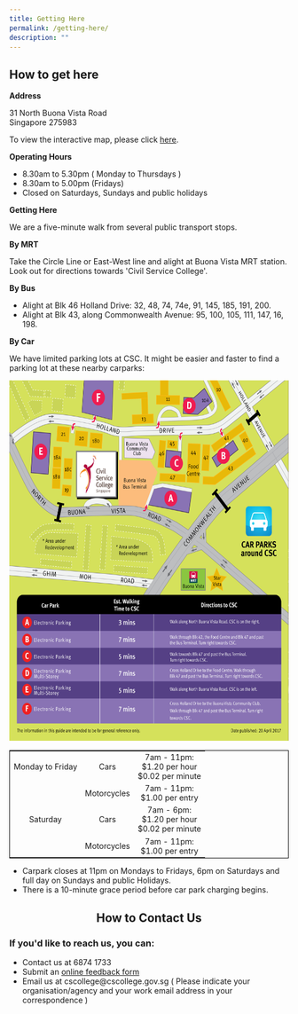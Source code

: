 ```yaml
---
title: Getting Here
permalink: /getting-here/
description: ""
---
```

<style>
table {
	border: black 1px solid;
  border-collapse: collapse;
	}
	

	
</style>
<h2>How to get here</h2>
<p><b>Address</b></p>
31 North Buona Vista Road <br>
Singapore 275983
<p>To view the interactive map, please click <a href="https://www.onemap.gov.sg/main/v2/?lat=1.30980057093966&amp;lng=103.791873092511">here</a>.</p>

<b>Operating Hours</b>
<ul>
	<li>8.30am to 5.30pm ( Monday to Thursdays )</li>
	<li>8.30am to 5.00pm (Fridays)</li>
	<li>Closed on Saturdays, Sundays and public holidays</li>
	</ul>
<b>Getting Here</b>
<p>We are a five-minute walk from several public transport stops.</p>
<b>By MRT</b>
<p>Take the Circle Line or East-West line and alight at Buona Vista MRT station. Look out for directions towards 'Civil Service College'.</p>
<b>By Bus</b>
<ul>
	<li>Alight at Blk 46 Holland Drive: 32, 48, 74, 74e, 91, 145, 185, 191, 200.</li> 

<li>Alight at Blk 43, along Commonwealth Avenue: 95, 100, 105, 111, 147, 16, 198. </li>
</ul>
<b>By Car</b>	
<p>We have limited parking lots at CSC. It might be easier and faster to find a parking lot at these nearby carparks: </p>




<img style="width:1000px;height:650px;" src="/images/civilservicecollege_gettinghere.jpg">

<br>

<table>
<tbody>
	<tr align="center">
		<td>Monday to Friday</td>
		<td>Cars</td>
		<td>7am - 11pm: <br> $1.20 per hour <br>
		$0.02 per minute</td>
</tr>
<tr align="center">
	<td></td>
	<td>Motorcycles</td>
	<td>7am - 11pm: <br> $1.00 per entry</td>
</tr>
<tr align="center">
	<td>Saturday</td>
	<td>Cars</td>
	<td>7am - 6pm: <br> $1.20 per hour <br> $0.02 per minute</td>
</tr>
<tr align="center">
		<td></td>
	  <td>Motorcycles</td>
	  <td>7am - 11pm: <br> $1.00 per entry</td>
</tr>
						 
</tbody></table>
<ul>
	<li>Carpark closes at 11pm on Mondays to Fridays, 6pm on Saturdays and full day on Sundays and public Holidays.</li>
	<li>There is a 10-minute grace period before car park charging begins.</li>
</ul>

<h2 style="text-align:center">How to Contact Us</h2>
<h3>If you'd like to reach us, you can:</h3>
<ul>
	<li>Contact us at 6874 1733</li>
	<li>Submit an <a href="">online feedback form</a><a></a></li><a>
	<li>Email us at cscollege@cscollege.gov.sg ( Please indicate your organisation/agency and your work email address in your correspondence )</li>
</a></ul>